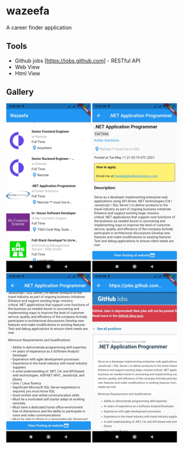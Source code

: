 # wazeefa

A career finder application

## Tools

* Github jobs [https://jobs.github.com] - RESTful API
* Web View
* Html View

## Gallery
<img src="docs/Screenshot_2021-05-14-00-09-05-711_com.example.wazeefa.jpg" width="45%">
<img src="docs/Screenshot_2021-05-14-00-09-19-540_com.example.wazeefa.jpg" width="45%">
<img src="docs/Screenshot_2021-05-14-00-09-26-774_com.example.wazeefa.jpg" width="45%">
<img src="docs/Screenshot_2021-05-14-00-09-36-754_com.example.wazeefa.jpg" width="45%">